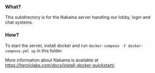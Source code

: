 ### What?
This subdirectory is for the Nakama server handling our lobby, login and chat systems.

### How?
To start the server, install docker and run `docker-compose -f docker-compose.yml up` in this folder.

More information about Nakama is available at https://heroiclabs.com/docs/install-docker-quickstart/.